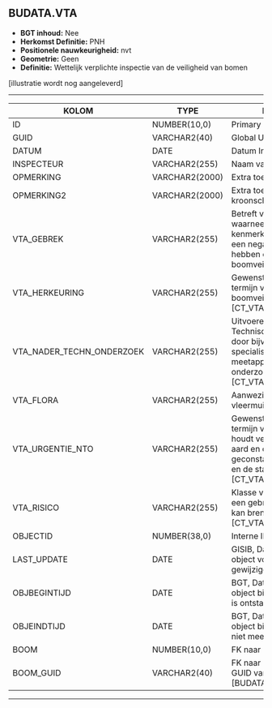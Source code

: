 ﻿## BUDATA.VTA


* __BGT inhoud:__ Nee
* __Herkomst Definitie:__ PNH
* __Positionele nauwkeurigheid:__ nvt
* __Geometrie:__ Geen
* __Definitie:__ Wettelijk verplichte inspectie van de veiligheid van bomen

[illustratie wordt nog aangeleverd]

***

|KOLOM                               |TYPE              |DEFINITIE|
|------                              |----              |-----    |
|ID                                  |NUMBER(10,0)      |Primary Key|
|GUID                                |VARCHAR2(40)      |Global Unique Identifier|
|DATUM                               |DATE              |Datum Inspectie|
|INSPECTEUR                          |VARCHAR2(255)     |Naam van de Inspecteur|
|OPMERKING                           |VARCHAR2(2000)    |Extra toelichting|
|OPMERKING2                          |VARCHAR2(2000)    |Extra toelichting m.b.t. kroonschade etc|
|VTA_GEBREK                          |VARCHAR2(255)     |Betreft visueel waarneembare kenmerken die (mogelijk) een negatieve invloed hebben op de boomveiligheid|
|VTA_HERKEURING                      |VARCHAR2(255)     |Gewenst moment of termijn van de volgende boomveiligheidscontrole [CT_VTA_HERKEURING]|
|VTA_NADER_TECHN_ONDERZOEK           |VARCHAR2(255)     |Uitvoeren van Nader Technisch Onderzoek door bijv. de inzet van specialistische meetapparatuur of onderzoek op hoogte [CT_VTA_NTO]|
|VTA_FLORA                           |VARCHAR2(255)     |Aanwezigheid nesten, vleermuizen e.d.|
|VTA_URGENTIE_NTO                    |VARCHAR2(255)     |Gewenst moment of termijn van de NTO (e.e.a. houdt verband met de aard en omvang van de geconstateerde gebreken en de standplaats) [CT_VTA_NTO_URGENTIE]|
|VTA_RISICO                          |VARCHAR2(255)     |Klasse van het risico wat een gebrek met zich mee kan brengen  [CT_VTA_RISICO]|
|OBJECTID                            |NUMBER(38,0)      |Interne ID ArcGIS|
|LAST_UPDATE                         |DATE              |GISIB, Datum waarop het object voor het laatst gewijzigd is in GISIB|
|OBJBEGINTIJD                        |DATE              |BGT, Datum waarop het object bij de bronhouder is ontstaan|
|OBJEINDTIJD                         |DATE              |BGT, Datum waarop het object bij de bronhouder niet meer geldig is|
|BOOM                                |NUMBER(10,0)      |FK naar [BUDATA.BOOM]|
|BOOM_GUID                           |VARCHAR2(40)      |FK naar Boom via de GUID van de [BUDATA.BOOM]|

***

